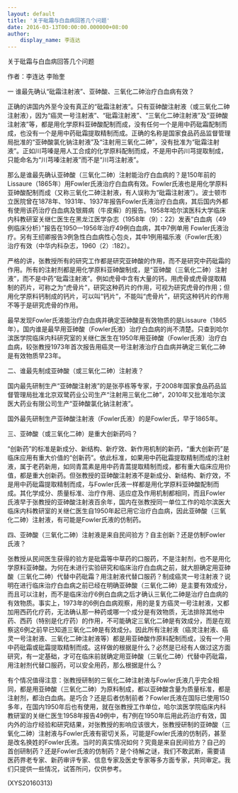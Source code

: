 ```yaml
---
layout: default
title: '关于砒霜与白血病回答几个问题'
date: 2016-03-13T00:00:00.000000+08:00
author:
    display_name: 李连达
---
```


关于砒霜与白血病回答几个问题

作者：李连达 李贻奎

一 谁最先确认“砒霜注射液”、亚砷酸、三氧化二砷治疗白血病有效？

正确的讲国内外至今没有真正的“砒霜注射液”。只有亚砷酸注射液（或三氧化二砷注射液），因为“癌灵一号注射液”、“砒霜注射液”、“三氧化二砷注射液”及“亚砷酸注射液”等，都是用化学原料亚砷酸配制而成，没有任何一个是用中药砒霜配制而成，也没有一个是用中药砒霜提取精制而成。正确的名称是国家食品药品监督管理局批准的“亚砷酸氯化钠注射液”及“注射用三氧化二砷”，没有批准为“砒霜注射液”。正如川芎嗪是用人工合成的化学原料配制而成，不是用中药川芎提取制成，只能命名为“川芎嗪注射液”而不是“川芎注射液”。

那么是谁最先确认亚砷酸（三氧化二砷）注射能治疗白血病的？是150年前的Lissaure（1865年）用Fowler氏液治疗白血病有效。Fowler氏液也是用化学原料亚砷酸配制而成（又称三氧化二砷注射液，有人误称为“砒霜注射液”）。波士顿市立医院曾在1878年、1931年、1937年报告Fowler氏液治疗白血病，其后国内外都有使用该药治疗白血病及银屑病（牛皮癣）的报告。1958年哈尔滨医科大学临床内科教研室关继仁医生在黑龙江医学杂志（1958年（9）：22）发表“白血病（49例临床分析）”报告在1950—1956年治疗49例白血病，其中7例单用 Fowler氏液治疗。另有王纫卿报告3例急性白血病性心包炎，其中1例用福乐液（Fowler氏液）治疗有效（中华内科杂志，1960（2）:182）。

严格的讲，张教授所有的研究工作都是研究亚砷酸的作用，而不是研究中药砒霜的作用。所有的注射剂都是用化学原料亚砷酸制成，是“亚砷酸（三氧化二砷）注射液”，而不是中药“砒霜注射液”。例如虎骨中含有大量的钙，用虎骨或虎骨提取精制的药片，可称之为“虎骨片”，研究这种药片的作用，可视为研究虎骨的作用；但用化学原料钙制成的钙片，可以叫“钙片”，不能叫“虎骨片”，研究这种钙片的作用不等于是研究虎骨的作用。

最早发现Fowler氏液能治疗白血病并确定亚砷酸是有效物质的是Lissaure（1865年）。国内谁是最早用亚砷酸（Fowler氏液）治疗白血病的尚不清楚。只查到哈尔滨医学院临床内科研究室的关继仁医生在1950年用亚砷酸（Fowler氏液）治疗白血病，较张教授1973年首次报告用癌灵一号注射液治疗白血病并确定三氧化二砷是有效物质早23年。

二、谁最先制成亚砷酸（或三氧化二砷）注射液？

国内最先研制生产“亚砷酸注射液”的是张亭栋等专家，于2008年国家食品药品监督管理局批准北京双鹭药业公司生产“注射用三氧化二砷”，2010年又批准哈尔滨医大药业有限公司生产“亚砷酸氯化钠注射液”。

国外最先研制生产亚砷酸注射液（Fowler氏液）的是Fowler氏，早于1865年。

三、亚砷酸（或三氧化二砷）是重大创新药吗？

“创新药”的标准是新成分、新结构、新疗效、新作用机制的新药，“重大创新药”是临床应用有重大价值的“创新药”。依此标准，如果用中药砒霜提取精制而成的注射液，属于老药新用，如同青蒿素是用中药青蒿提取精制而成，都有重大临床应用价值，都是重大创新药。但张教授的亚砷酸注射液不是新成分、新结构、新疗效，不是用中药砒霜提取精制而成，与Fowler氏液一样都是用化学原料亚砷酸配制而成。其化学成分、质量标准、治疗作用、适应症及作用机制都相同，而且Fowler氏液早于张教授的亚砷酸注射液百余年，国内在张教授同一单位工作的哈尔滨医大临床内科教研室的关继仁医生自1950年起已用它治疗白血病，因此亚砷酸（三氧化二砷）注射液，有可能是Fowler氏液的仿制药。

四、亚砷酸（三氧化二砷）注射液是来自民间验方？自主创新？还是仿制Fowler氏液？

张教授从民间医生获得的验方是砒霜等中草药的口服药，不是注射剂，也不是用化学原料亚砷酸。为何在未进行实验研究和临床治疗白血病之前，就大胆确定用亚砷酸（三氧化二砷）代替中药砒霜？用注射液代替口服药？制成癌灵一号注射液？说明在进行临床治疗白血病之前已经在明确亚砷酸（三氧化二砷）是主要有效成分，而且可以注射，而不是临床治疗6例白血病之后才确认三氧化二砷是治疗白血病的有效物质。事实上，1973年的6例白血病观察，用的是复方癌灵一号注射液，又都加用西药化疗药，无法确认那一种药或哪一个成分是有效物质，无法排除其他中药、西药（特别是化疗药）的作用，不可能确定三氧化二砷是有效成分，而是在观察这6例之前早已知道三氧化二砷是有效成分。因此所有注射液（癌灵注射液、癌灵一号注射液、三氧化二砷注射液等）都是用亚砷酸作原料配制而成，没有一个用中药砒霜或砒霜提取精制而成。这样做的根据是什么？必然是已经有人做过这方面研究，有一定基础，才可在临床前就确定用亚砷酸（三氧化二砷）代替中药砒霜，用注射剂代替口服药，可以安全用药，那么根据是什么？

有个情况值得注意：张教授研制的三氧化二砷注射液与Fowler氏液几乎完全相同，都是用亚砷酸（三氧化二砷）为原料制成，都以亚砷酸含量为质量标准，都是注射剂，都治白血病。是巧合？还是后者仿制前者？Fowler氏液在国际已使用150多年，在国内1950年后也有使用，就在张教授工作单位，哈尔滨医学院临床内科教研室的关继仁医生1958年报告49例中，有7例在1950年后用此药治疗有效，国内外的治疗经验和研究结果，对张教授的影响应该很大，张教授研制的亚砷酸（三氧化二砷）注射液与Fowler氏液有密切关系，可能是Fowler氏液的仿制药，甚至是改名换姓的Fowler氏液。当时的真实情况如何？究竟是来自民间验方？自己的首创研制药？还是Fowler氏液的仿制药？是个待解之谜，我们不敢武断，需要请医药界老专家、新药审评专家、信息专家及医史专家等多方面专家，共同审定。我们只提供一些情况，试答所问，仅供参考。

(XYS20160313)

